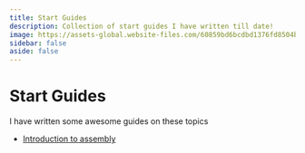 ```yaml
---
title: Start Guides
description: Collection of start guides I have written till date!
image: https://assets-global.website-files.com/60859bd6bcdbd1376fd8504b/644a96afd1bf136be3088dd9_Quick%20Start%20Guide%20Cover.jpg
sidebar: false
aside: false
---
```


# Start Guides

I have written some awesome guides on these topics

* [Introduction to assembly](</start-guide/assembly>)



